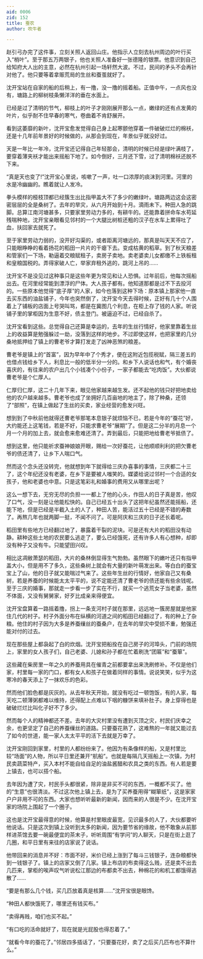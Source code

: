 ```yaml
---
aid: 0006
zid: 152
title: 蚕农
author: 吹牛者

---
```




  赵引弓办完了这件事，立刻关照人返回山庄。他指示人立刻去杭州周边的叶行买入“梢叶”。至于那五万两银子，他也关照人准备好一张德隆的银票。他意识到自己给知府大人出的主意，必然在杭州引起一场轩然大波。不过，民间的矛头不会再针对他了。他只要等着拿赈荒局的生丝和蚕茧就好了。

  沈开宝站在自家的船的后稍上，有一撸，没一撸的摇着船。正值中午，一点风也没有，塘路上的柳树枝条懒洋洋的垂在水面上。

  已经是过了清明的节气，柳枝上的叶子才刚刚展开那么一点，嫩绿的还有点发黄的叶片，似乎耐不住早春的寒气，卷曲着不肯舒展开。

  看到这萎靡的新叶，沈开宝愈发觉得自己身上起寒颤他穿着一件破破烂烂的棉袄，还是十几年前年景好的时候做的，从那会到现在，年景似乎就没好过。

  天是一年比一年冷，沈开宝还记得自己年轻那会，清明的时候已经是绿叶满枝了，要穿着薄夹袄才能出来摇船下地了。如今倒好，三月还下雪，过了清明棉袄还脱不下来。

  “真是天也变了!”沈开宝心里说，咳嗽了一声，吐一口浓厚的痰沫到河里。河里的水是冷幽幽的。瞧着就让人发冷。

  拳头模样的桠枝顶都已经簇生出比指甲盖大不了多少的嫩绿叶。塘路两边这会这密密层层的全是桑树了。去年的旱灾，从六月开始到十月。滴雨未下。种田人急的跳脚。总算江南河塘甚多，只要家里劳动力多的，有耕牛的。还能靠着拼命车水苟延残喘种地，沈开宝亲眼看见邻村的一个大腿比树桩还粗的汉子在水车上累得吐了血，扶回家去就死了。

  至于家里劳动力弱的，没开好沟渠的，或者距离河塘远的，那真是叫天天不应了，只能眼睁睁的看着扬花的稻田一片片的干瘪下去。变成枯黄的稻草。到了秋天粮差和管家们一下场，勒逼着交粮赋租子，卖房子卖地。卖老婆卖儿女都缴不上铁板租和皇粮国税的。弄得家破人亡，举家弃租外逃的，跳河上吊的……

  沈开宝不是没见过这种事只是这些年更为常见和让人恐惧。过年前后，他每次摇船出去。在河里经常能到漂浮的尸体。大人孩子都有。他知道那都是过不下去投河的。一些原本他觉得“底子厚”的人家，如今也落到这种下场：原本镇上那家他一直去买东西的油盐铺子，今年也突然倒了，沈开宝今天去得时候，正好有几十个人围着上了铺板的店面上号哭叫骂，都是在冀图几个利息，在柜上存了钱的人家。听说铺子里的掌柜因为生意不好，债主登门。被逼迫不过，已经自杀了。

  沈开宝看到这些。总觉得自己还算是幸运的，去年的生丝行情好，他家里靠着生丝上的收益算是勉强躲过一劫，没落到这样的地步。不过即使这样，也把家里的几分桑地抵押给了镇上的曹老爷才算打发走了凶神恶煞的粮差。

  曹老爷是镇上的“首富”，因为早年中了个秀才，便在这附近包揽税赋，隔三差五的也借点钱给乡下人，利息比一般的低半分一分的。和乡下人说话也和气，有个婚丧喜庆的，有往来的农户出几个小钱凑个小份子，一家子都能去“吃肉饭”。大伙都说曹老爷是个仁厚人。

  仁厚归仁厚，这二十几年下来，眼见他家越来越生发。还不起他的钱只好把地卖给他的农户越来越多。曹老爷也成了坐拥好几百亩地的地主了，除了种桑，还领了“部照”，在镇上做起了生丝的买卖，家业经营的愈发兴旺。

  想到到了中秋前他就得还曹老爷那笔本息银子就烦恼不已，若是今年的“蚕花”好，大约能还上这笔钱，若是不好，只能求曹老爷“展期”了。但是这二分半的月息一个月一个月的加上去，就会愈来愈难还清了。弄到最后，只能把地给曹老爷抵债了。

  想到这里，他只能祈求蚕神娘娘开眼，赐给一次好蚕花，让他顺顺利利的把欠曹老爷的债还清了，让乡下人喘口气。

  然而这个念头还没转完，他就想到年下就得给三庆办喜事的事情，三庆都二十三了，这个年纪还没有老婆，在乡下是要被人嗤笑的。媒婆给说过邻村一个合适的女孩子，他和老婆也中意。只是这笔彩礼和婚事的费用又从哪里出呢？

  这么一想下去，无穷无尽的负担一一都上了他的心头，作田人的日子真是苦，他叹了口气，没一刻是让他能松快的。自己已经五十出头了这把年纪虽然还能摇船，还能下地，但是已经是半截入土的人了，种田人苦，能活过五十已经是不错的寿数了。再熬几年也就两脚一挺，不闻不问了。可是阿庆和三庆的日子还长着呢。

  稻田里有些地方已经翻过地了，暴露着干裂的泥块。可是还有大片的稻田没有动静。耕种这些土地的农民要么逃走了，要么已经饿死，还有许多人有心想种，却即没有种子又没有牛。只能望田兴叹。

  相比这凋敝萧瑟的稻田，大片的桑林倒显得生气勃勃。虽然眼下的嫩叶还只有指甲盖大小，但是用不了多久，这些桑树上就会有大量的新叶萌发出来。等白白的蚕宝宝上了山，他的日子就又能喘过气来了。这些年生丝的行情好，他家自己又有桑树，若是养蚕的时候能太太平平的，说不定能还清了曹老爷的债还能有些余钱呢。至于三庆的婚事，那就走一步看一步了实在不行，就买一个逃荒女子当老婆，虽然不体面，又没有舅舅家，好歹比成亲来得便宜。

  沈开宝盘算着一路摇着撸，拐上一条支河村子就在那里，远远地一簇房屋就是他家住几代的村子。村子外面分布在纵横的河道之间的稻田已经翻过了，有的种上了杂粮。他住的村子因为大多是养蚕缫丝的蚕桑户，在去年的旱灾中受损不重，勉强还能对付的过去。

  现在那些屋上都袅起了白的炊烟。沈开宝把船拴在自己房子的河埠头，门前的场院上，家里的女人孩子们，自己老婆、儿媳和孙子都在忙着刷洗“团匾”和“蚕箪”。

  这些藏在柴房里一年之久的养蚕用具在催青之前都要拿出来洗刷修补。不仅是他们家，村里每一家的门口，都有女人和孩子在做着同样的事情。说说笑笑，似乎为这寒冷的春天添上了一抹欢乐的色彩。

  然而他们脸色都是灰灰的。从去年秋天开始，就没有吃过一顿饱饭，有的人家，每天吃二顿薄粥都难以维持，还得配上点难以下咽的糠饼来填补肚子。身上穿得也是破破烂烂比叫化子好不了多少。

  然而每个人的精神都还不差。去年的大灾村里没有遭到灭顶之灾，村民们庆幸之余，也更坚定了自己的养蚕缫丝的道路。只要蚕花熟了，这难熬的一年就又能过去了如今的世道，能一家人太太平平的活下去就是万幸了。

  沈开宝刚回到家里，村里的人都纷纷来了。他因为有条像样的船，又是村里比较“场面”的人物，所以平日里还兼开“航船”。也就是每隔几天摇船上一次镇，为村民卖蔬菜特产，买入本村不能自给自足的油盐酱醋和农具之类的东西。有人若是要上镇去，也可以搭个船。

  去年因为遭了灾，村民手头都很紧，除非是非买不可的东西，一概都不买了。他的“生意”也很清淡。不过这次他上镇上去，是为了买养蚕用得“糊箪纸”，这是家家户户非用不可的东西。大家也想听听最新的新闻，因而来的人很是不少。在沈开宝家的场院上围起了一个圈子。

  这也是沈开宝最得意的时候，他算是村里眼皮最宽，见识最多的人了，大伙都要听他说话。只是这次到镇上没听到太多的新闻，因为要节省的缘故，他不敢象从前那样进茶馆去要一碗最便宜的茶末子，听听周围“有学问”的人聊天，只是在街上逛了几圈，和平日里有来往的店家说了说话。

  他带回来的消息并不好：市面不好，米价已经上涨到了每斗三钱银子，连杂粮都快到一钱银子了。镇上的店家又倒了几家。镇上布店的布卖得这么贱，还是卖不出去几匹来，掌柜的唉声叹气听说松江那边的布都卖不出去，种棉花的和机工都饿得逃散了……

  “要是有那么几个钱，买几匹放着真是核算……”沈开宝很是眼馋。

  “种田人都快饿死了，哪里还有钱买布。”

  “卖得再贱，咱们也买不起。”

  “有口吃的活命就好了，现在就是光屁股也得忍着了。”

  “就看今年的蚕花了。”邻居四多插话了，“只要蚕花好，卖了之后买几匹布也不算什么。”



